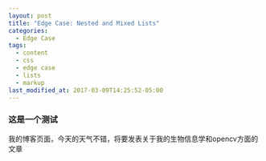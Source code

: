 ```yaml
---
layout: post
title: "Edge Case: Nested and Mixed Lists"
categories:
  - Edge Case
tags:
  - content
  - css
  - edge case
  - lists
  - markup
last_modified_at: 2017-03-09T14:25:52-05:00
---
```

### 这是一个测试
我的博客页面，今天的天气不错，将要发表关于我的生物信息学和opencv方面的文章
